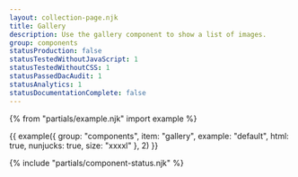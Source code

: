 ```yaml
---
layout: collection-page.njk
title: Gallery
description: Use the gallery component to show a list of images.
group: components
statusProduction: false
statusTestedWithoutJavaScript: 1
statusTestedWithoutCSS: 1
statusPassedDacAudit: 1
statusAnalytics: 1
statusDocumentationComplete: false
---
```


{% from "partials/example.njk" import example %}

{{ example({ group: "components", item: "gallery", example: "default", html: true, nunjucks: true, size: "xxxxl" }, 2) }}

{% include "partials/component-status.njk" %}
